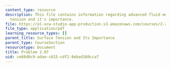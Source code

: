```yaml
---
content_type: resource
description: This file contains information regarding advanced fluid mechanics, surface
  tension and it's importance.
file: https://ol-ocw-studio-app-production.s3.amazonaws.com/courses/2-25-advanced-fluid-mechanics-fall-2013/ce68d8c9adaec615cdf28ebad160cca7_MIT2_25F13_Problem2.07.pdf
file_type: application/pdf
learning_resource_types: []
parent_title: Surface Tension and Its Importance
parent_type: CourseSection
resourcetype: Document
title: Problem 2.07
uid: ce68d8c9-adae-c615-cdf2-8ebad160cca7
---
```


